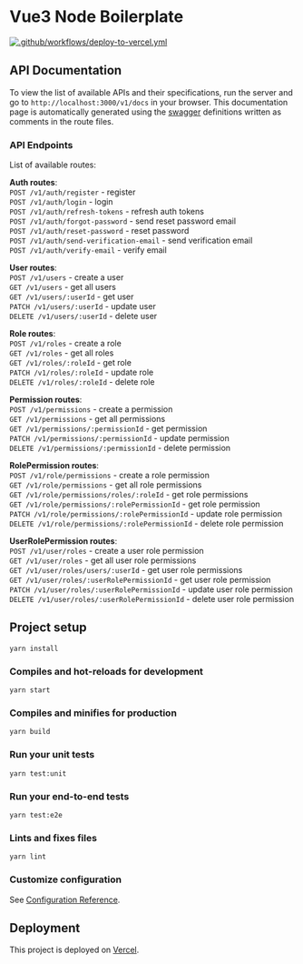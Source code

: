 # Vue3 Node Boilerplate

[![.github/workflows/deploy-to-vercel.yml](https://github.com/realkimmy/vue3-node-boilerplate/actions/workflows/deploy-to-vercel.yml/badge.svg?branch=ssr-mpa)](https://github.com/realkimmy/vue3-node-boilerplate/actions/workflows/deploy-to-vercel.yml)

## API Documentation

To view the list of available APIs and their specifications, run the server and go to `http://localhost:3000/v1/docs` in your browser. This documentation page is automatically generated using the [swagger](https://swagger.io/) definitions written as comments in the route files.

### API Endpoints

List of available routes:

**Auth routes**:\
`POST /v1/auth/register` - register\
`POST /v1/auth/login` - login\
`POST /v1/auth/refresh-tokens` - refresh auth tokens\
`POST /v1/auth/forgot-password` - send reset password email\
`POST /v1/auth/reset-password` - reset password\
`POST /v1/auth/send-verification-email` - send verification email\
`POST /v1/auth/verify-email` - verify email

**User routes**:\
`POST /v1/users` - create a user\
`GET /v1/users` - get all users\
`GET /v1/users/:userId` - get user\
`PATCH /v1/users/:userId` - update user\
`DELETE /v1/users/:userId` - delete user

**Role routes**:\
`POST /v1/roles` - create a role\
`GET /v1/roles` - get all roles\
`GET /v1/roles/:roleId` - get role\
`PATCH /v1/roles/:roleId` - update role\
`DELETE /v1/roles/:roleId` - delete role

**Permission routes**:\
`POST /v1/permissions` - create a permission\
`GET /v1/permissions` - get all permissions\
`GET /v1/permissions/:permissionId` - get permission\
`PATCH /v1/permissions/:permissionId` - update permission\
`DELETE /v1/permissions/:permissionId` - delete permission

**RolePermission routes**:\
`POST /v1/role/permissions` - create a role permission\
`GET /v1/role/permissions` - get all role permissions\
`GET /v1/role/permissions/roles/:roleId` - get role permissions\
`GET /v1/role/permissions/:rolePermissionId` - get role permission\
`PATCH /v1/role/permissions/:rolePermissionId` - update role permission\
`DELETE /v1/role/permissions/:rolePermissionId` - delete role permission

**UserRolePermission routes**:\
`POST /v1/user/roles` - create a user role permission\
`GET /v1/user/roles` - get all user role permissions\
`GET /v1/user/roles/users/:userId` - get user role permissions\
`GET /v1/user/roles/:userRolePermissionId` - get user role permission\
`PATCH /v1/user/roles/:userRolePermissionId` - update user role permission\
`DELETE /v1/user/roles/:userRolePermissionId` - delete user role permission

## Project setup
```
yarn install
```

### Compiles and hot-reloads for development
```
yarn start
```

### Compiles and minifies for production
```
yarn build
```

### Run your unit tests
```
yarn test:unit
```

### Run your end-to-end tests
```
yarn test:e2e
```

### Lints and fixes files
```
yarn lint
```

### Customize configuration
See [Configuration Reference](https://cli.vuejs.org/config/).

## Deployment

This project is deployed on [Vercel](https://vercel.com/).

